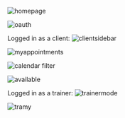 ![homepage](https://user-images.githubusercontent.com/33178924/53856059-5a11a800-3f9e-11e9-96cb-04328ae5b135.JPG)

![oauth](https://user-images.githubusercontent.com/33178924/53856260-3864f080-3f9f-11e9-9dc0-47d56b0bcb04.JPG)

Logged in as a client:
![clientsidebar](https://user-images.githubusercontent.com/33178924/53856138-bf659900-3f9e-11e9-9161-54f53ed3bb98.JPG)

![myappointments](https://user-images.githubusercontent.com/33178924/53856362-a3aec280-3f9f-11e9-973d-5ff90cc1983f.JPG)

![calendar filter](https://user-images.githubusercontent.com/33178924/53856449-056f2c80-3fa0-11e9-9d8d-a989825587be.JPG)

![available](https://user-images.githubusercontent.com/33178924/53856534-4a935e80-3fa0-11e9-9f90-e0365b796ff9.JPG)

Logged in as a trainer:
![trainermode](https://user-images.githubusercontent.com/33178924/53856629-b1187c80-3fa0-11e9-8ff7-fb74c986d861.JPG)

![tramy](https://user-images.githubusercontent.com/33178924/53856696-11a7b980-3fa1-11e9-9030-bc7c0d558a34.JPG)


